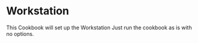 # Workstation

This Cookbook will set up the Workstation
Just run the cookbook as is with no options.

